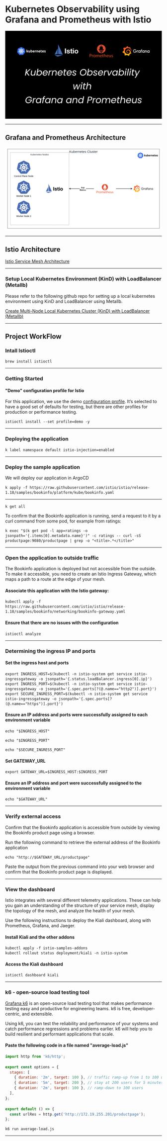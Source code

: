 # Kubernetes Observability using Grafana and Prometheus with Istio

![Kubernetes Observability using Grafana and Prometheus with Istio](/architecture-diagram/KubernetesObservabilityGrafanaPrometheus.png)

---

## Grafana and Prometheus Architecture

![Grafana and Prometheus Architecture](/architecture-diagram/Kubernetes%20Observability%20using%20Grafana%20and%20Prometheus%20with%20Istio.png)

---

## Istio Architecture

[Istio Service Mesh Architecture](https://istio.io/latest/docs/ops/deployment/architecture/arch.svg)

---

### Setup Local Kubernetes Environment (KinD) with LoadBalancer (Metallb)

Please refer to the following github repo for setting up a local kubernetes environment using KinD and LoadBalancer using Metallb.

[Create Multi-Node Local Kubernetes Cluster (KinD) with LoadBalancer (Metallb)](https://github.com/NaumanMunir9/Create-Multi-Node-Local-Kubernetes-Cluster--KinD--with-LoadBalancer--Metallb-)

---

## Project WorkFlow

### Intall Istioctl

```shell
brew install istioctl
```

---

### Getting Started

#### "Demo" configuration profile for Istio

For this application, we use the demo [configuration profile](https://istio.io/latest/docs/setup/additional-setup/config-profiles/). It’s selected to have a good set of defaults for testing, but there are other profiles for production or performance testing.

```shell
istioctl install --set profile=demo -y
```

---

### Deploying the application

```shell
k label namespace default istio-injection=enabled
```

---

### Deploy the sample application

We will deploy our application in ArgoCD

```shell
k apply -f https://raw.githubusercontent.com/istio/istio/release-1.18/samples/bookinfo/platform/kube/bookinfo.yaml
```

---

```shell
k get all
```

To confirm that the Bookinfo application is running, send a request to it by a curl command from some pod, for example from ratings:

```shell
k exec "$(k get pod -l app=ratings -o jsonpath='{.items[0].metadata.name}')" -c ratings -- curl -sS productpage:9080/productpage | grep -o "<title>.*</title>"
```

---

### Open the application to outside traffic

The Bookinfo application is deployed but not accessible from the outside. To make it accessible, you need to create an Istio Ingress Gateway, which maps a path to a route at the edge of your mesh.

#### Associate this application with the Istio gateway:

```shell
kubectl apply -f https://raw.githubusercontent.com/istio/istio/release-1.18/samples/bookinfo/networking/bookinfo-gateway.yaml
```

#### Ensure that there are no issues with the configuration

```shell
istioctl analyze
```

---

### Determining the ingress IP and ports

#### Set the ingress host and ports

```shell
export INGRESS_HOST=$(kubectl -n istio-system get service istio-ingressgateway -o jsonpath='{.status.loadBalancer.ingress[0].ip}')
export INGRESS_PORT=$(kubectl -n istio-system get service istio-ingressgateway -o jsonpath='{.spec.ports[?(@.name=="http2")].port}')
export SECURE_INGRESS_PORT=$(kubectl -n istio-system get service istio-ingressgateway -o jsonpath='{.spec.ports[?(@.name=="https")].port}')
```

#### Ensure an IP address and ports were successfully assigned to each environment variable

```shell
echo "$INGRESS_HOST"
```

```shell
echo "$INGRESS_PORT"
```

```shell
echo "$SECURE_INGRESS_PORT"
```

#### Set GATEWAY_URL

```shell
export GATEWAY_URL=$INGRESS_HOST:$INGRESS_PORT
```

#### Ensure an IP address and port were successfully assigned to the environment variable

```shell
echo "$GATEWAY_URL"
```

---

### Verify external access

Confirm that the Bookinfo application is accessible from outside by viewing the Bookinfo product page using a browser.

Run the following command to retrieve the external address of the Bookinfo application

```shell
echo "http://$GATEWAY_URL/productpage"
```

Paste the output from the previous command into your web browser and confirm that the Bookinfo product page is displayed.

---

### View the dashboard

Istio integrates with several different telemetry applications. These can help you gain an understanding of the structure of your service mesh, display the topology of the mesh, and analyze the health of your mesh.

Use the following instructions to deploy the Kiali dashboard, along with Prometheus, Grafana, and Jaeger.

#### Install Kiali and the other addons

```she
kubectl apply -f istio-samples-addons
kubectl rollout status deployment/kiali -n istio-system
```

#### Access the Kiali dashboard

```shell
istioctl dashboard kiali
```

---

### k6 - open-source load testing tool

[Grafana k6](https://k6.io/docs/) is an open-source load testing tool that makes performance testing easy and productive for engineering teams. k6 is free, developer-centric, and extensible.

Using k6, you can test the reliability and performance of your systems and catch performance regressions and problems earlier. k6 will help you to build resilient and performant applications that scale.

#### Paste the following code in a file named "average-load.js"

```js
import http from 'k6/http';

export const options = {
  stages: [
    { duration: '2m', target: 100 }, // traffic ramp-up from 1 to 100 users over 5 minutes.
    { duration: '5m', target: 200 }, // stay at 200 users for 5 minutes
    { duration: '2m', target: 100 }, // ramp-down to 100 users
  ],
};

export default () => {
  const urlRes = http.get('http://172.19.255.201/productpage');
};

```

```shell
k6 run average-load.js
```

---
